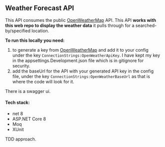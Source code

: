 ## Weather Forecast API 
This API consumes the public [OpenWeatherMap](https://openweathermap.org/api) API. This API **works with this web repo to display the weather data** it pulls through for a searched-by/specified location.

**To run this locally you need:**
1. to generate a key from [OpenWeatherMap](https://openweathermap.org/api) and add it to your config under the key `ConnectionStrings:OpenWeatherApiKey`. I have kept my key in the appsettings.Development.json file which is in gitignore for security.
2. add the baseUrl for the API with your generated API key in the config file, under the key `ConnectionStrings:OpenWeatherBaseUrl` as that is where the code will look for it.

There is a swagger ui.

#### Tech stack:
- net 8
- ASP.NET Core 8
- Moq
- XUnit

TDD approach. 
